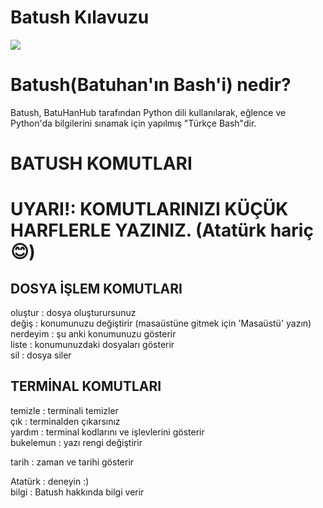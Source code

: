 # Batush Kılavuzu
![](https://miro.medium.com/max/1400/1*xjraSVbFOl1b5346bPGoIw.png)
# Batush(Batuhan'ın Bash'i) nedir?
Batush, BatuHanHub tarafından Python dili kullanılarak, eğlence ve Python'da bilgilerini sınamak için yapılmış "Türkçe Bash"dir. 

# BATUSH KOMUTLARI

# UYARI!: KOMUTLARINIZI KÜÇÜK HARFLERLE YAZINIZ. (Atatürk hariç :blush:)

## DOSYA İŞLEM KOMUTLARI
oluştur : dosya oluşturursunuz </br>
değiş : konumunuzu değiştirir (masaüstüne gitmek için 'Masaüstü' yazın)  </br>
nerdeyim : şu anki konumunuzu gösterir </br>
liste : konumunuzdaki dosyaları gösterir </br>
sil : dosya siler</br>

## TERMİNAL KOMUTLARI
temizle : terminali temizler</br>
çık : terminalden çıkarsınız</br>
yardım : terminal kodlarını ve işlevlerini gösterir</br>
bukelemun : yazı rengi değiştirir</br>

tarih : zaman ve tarihi gösterir</br>

Atatürk : deneyin :)</br>
bilgi : Batush hakkında bilgi verir</br>
